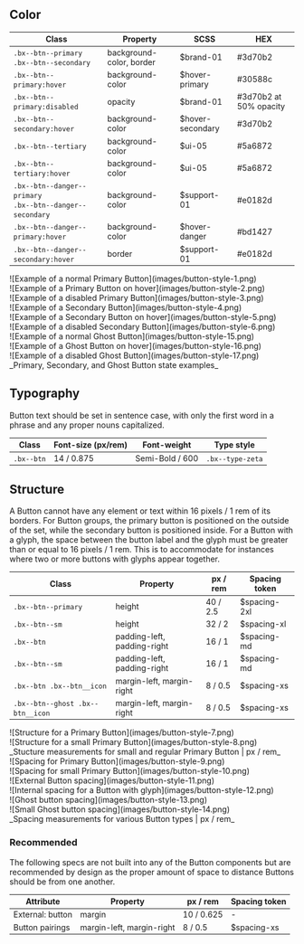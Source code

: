 ## Color

| Class                                                          | Property                 | SCSS                  | HEX                   |
|----------------------------------------------------------------|--------------------------|-----------------------|-----------------------|
| `.bx--btn--primary` </br> `.bx--btn--secondary`                | background-color, border | $brand-01             | #3d70b2               |
| `.bx--btn--primary:hover`                                      | background-color         | $hover-primary        | #30588c               |
| `.bx--btn--primary:disabled`                                   | opacity                  | $brand-01             | #3d70b2 at 50% opacity|
| `.bx--btn--secondary:hover`                                    | background-color         | $hover-secondary      | #3d70b2               |
| `.bx--btn--tertiary`                                           | background-color         | $ui-05                | #5a6872               |
| `.bx--btn--tertiary:hover`                                     | background-color         | $ui-05                | #5a6872               |
| `.bx--btn--danger--primary`</br> `.bx--btn--danger--secondary` | background-color         | $support-01           | #e0182d               |
| `.bx--btn--danger--primary:hover`                              | background-color         | $hover-danger         | #bd1427               |   
| `.bx--btn--danger--secondary:hover`                            | border                   | $support-01           | #e0182d               |


<div data-insert-component="ImageGrid">
  <div>
    ![Example of a normal Primary Button](images/button-style-1.png)
  </div>
  <div>
    ![Example of a Primary Button on hover](images/button-style-2.png)
  </div>
  <div>
    ![Example of a disabled Primary Button](images/button-style-3.png)
  </div>
  <div>
    ![Example of a Secondary Button](images/button-style-4.png)
  </div>
  <div>
    ![Example of a Secondary Button on hover](images/button-style-5.png)
  </div>
  <div>
    ![Example of a disabled Secondary Button](images/button-style-6.png)
  </div>
  <div>
    ![Example of a normal Ghost Button](images/button-style-15.png)
  </div>
  <div>
    ![Example of a Ghost Button on hover](images/button-style-16.png)
  </div>
  <div>
    ![Example of a disabled Ghost Button](images/button-style-17.png)
  </div>
</div>
_Primary, Secondary, and Ghost Button state examples_



## Typography

Button text should be set in sentence case, with only the first word in a phrase and any proper nouns capitalized.

| Class          | Font-size (px/rem) | Font-weight     | Type style       |
|----------------|--------------------|-----------------|------------------|
|`.bx--btn`      | 14 / 0.875         | Semi-Bold / 600 | `.bx--type-zeta` |

## Structure

A Button cannot have any element or text within 16 pixels / 1 rem of its borders. For Button groups, the primary button is positioned on the outside of the set, while the secondary button is positioned inside. For a Button with a glyph, the space between the button label and the glyph must be greater than or equal to 16 pixels / 1 rem. This is to accommodate for instances where two or more buttons with glyphs appear together.

| Class                           | Property                     | px / rem | Spacing token |
|---------------------------------|------------------------------|----------|---------------|
| `.bx--btn--primary`             | height                       | 40 / 2.5 | $spacing-2xl  |
| `.bx--btn--sm`                  | height                       | 32 / 2   | $spacing-xl   |
| `.bx--btn`                      | padding-left, padding-right  | 16 / 1   | $spacing-md   |
| `.bx--btn--sm`                  | padding-left, padding-right  | 16 / 1   | $spacing-md   |
| `.bx--btn .bx--btn__icon`       | margin-left, margin-right    | 8  / 0.5 | $spacing-xs   |
| `.bx--btn--ghost .bx--btn__icon`| margin-left, margin-right    | 8  / 0.5 | $spacing-xs   |




<div data-insert-component="ImageGrid">
  <div>
    ![Structure for a Primary Button](images/button-style-7.png)
  </div>
  <div>
    ![Structure for a small Primary Button](images/button-style-8.png)
  </div>
</div>
_Stucture measurements for small and regular Primary Button | px / rem_


<div data-insert-component="ImageGrid">
  <div>
    ![Spacing for Primary Button](images/button-style-9.png)
  </div>
  <div>
    ![Spacing for small Primary Button](images/button-style-10.png)
  </div>
  <div>
    ![External Button spacing](images/button-style-11.png)
  </div>
  <div>
    ![Internal spacing for a Button with glyph](images/button-style-12.png)
  </div>
  <div>
  ![Ghost button spacing](images/button-style-13.png)
  </div>
  <div>
  ![Small Ghost button spacing](images/button-style-14.png)
  </div>
</div>
_Spacing measurements for various Button types | px / rem_

### Recommended

The following specs are not built into any of the Button components but are recommended by design as the proper amount of space to distance Buttons should be from one another.

| Attribute                       | Property                  | px / rem  | Spacing token |
|---------------------------------|---------------------------|-----------|---------------|
| External: button                | margin                    | 10 / 0.625| -             |
| Button pairings                 | margin-left, margin-right | 8  / 0.5  | $spacing-xs   |
